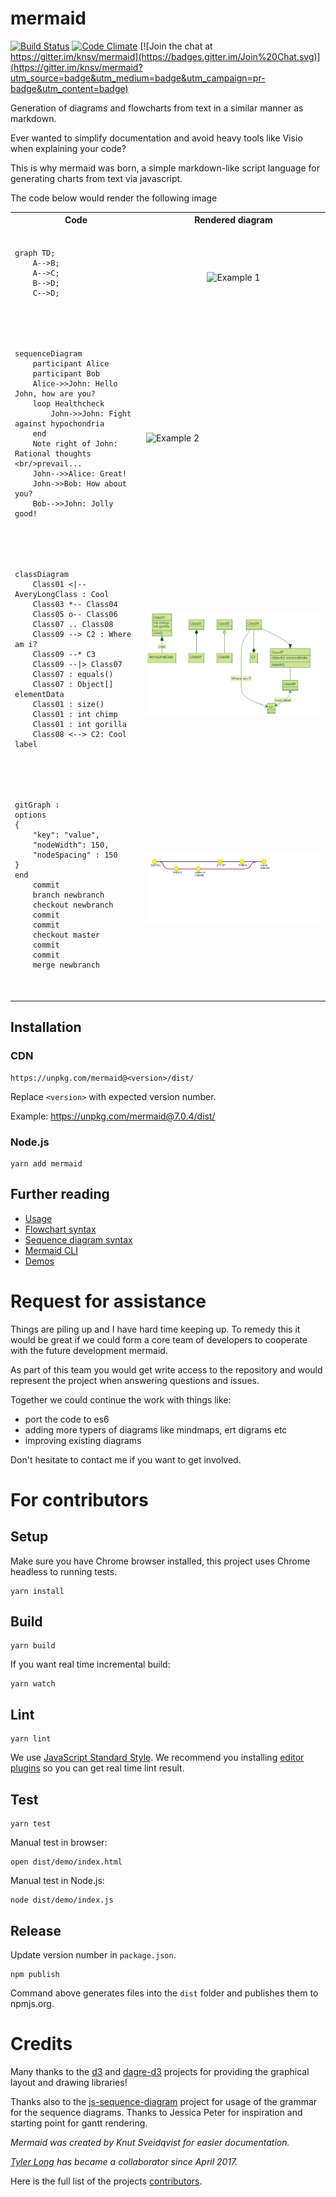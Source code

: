 # mermaid

[![Build Status](https://travis-ci.org/knsv/mermaid.svg?branch=master)](https://travis-ci.org/knsv/mermaid)
[![Code Climate](https://codeclimate.com/github/knsv/mermaid/badges/gpa.svg)](https://codeclimate.com/github/knsv/mermaid)
[![Join the chat at https://gitter.im/knsv/mermaid](https://badges.gitter.im/Join%20Chat.svg)](https://gitter.im/knsv/mermaid?utm_source=badge&utm_medium=badge&utm_campaign=pr-badge&utm_content=badge)

Generation of diagrams and flowcharts from text in a similar manner as markdown.

Ever wanted to simplify documentation and avoid heavy tools like Visio when explaining your code?

This is why mermaid was born, a simple markdown-like script language for generating charts from text via javascript.

The code below would render the following image
<table>
    <tr><th>Code</th><th>Rendered diagram</th></tr>
    <tr>
        <td>
            <pre>
                <code>
graph TD;
    A-->B;
    A-->C;
    B-->D;
    C-->D;
                </code>
            </pre>
        </td>
        <td>
            <p align="center">
                <img src='http://www.sveido.com/mermaid/img/ex1.png' alt='Example 1'>
            </p>
        </td>
    </tr>
    <tr>
        <td>
            <pre>
                <code>
sequenceDiagram
    participant Alice
    participant Bob
    Alice->>John: Hello John, how are you?
    loop Healthcheck
        John->>John: Fight against hypochondria
    end
    Note right of John: Rational thoughts &lt;br/>prevail...
    John-->>Alice: Great!
    John->>Bob: How about you?
    Bob-->>John: Jolly good!
                </code>
            </pre>
        </td>
        <td>
            <img src='http://www.sveido.com/mermaid/img/seq1.png' alt='Example 2'>
        </td>
    </tr>
    <tr>
        <td>
            <pre>
                <code>
classDiagram
    Class01 &lt;|-- AveryLongClass : Cool
    Class03 *-- Class04
    Class05 o-- Class06
    Class07 .. Class08
    Class09 --> C2 : Where am i?
    Class09 --* C3
    Class09 --|> Class07
    Class07 : equals()
    Class07 : Object[] elementData
    Class01 : size()
    Class01 : int chimp
    Class01 : int gorilla
    Class08 &lt;--> C2: Cool label
                </code>
            </pre>
        </td>
        <td>
            <img src='./img/class-diagram.png' alt='Example 3'>
        </td>
    </tr>
    <tr>
        <td>
            <pre>
                <code>
gitGraph :
options
{
    "key": "value",
    "nodeWidth": 150,
    "nodeSpacing" : 150
}
end
    commit
    branch newbranch
    checkout newbranch
    commit
    commit
    checkout master
    commit
    commit
    merge newbranch
                </code>
            </pre>
        </td>
        <td>
            <img src='./img/gitgraph.mm.png' alt='Example 4'>
        </td>
    </tr>

</table>


## Installation

### CDN

```
https://unpkg.com/mermaid@<version>/dist/
```

Replace `<version>` with expected version number.

Example: https://unpkg.com/mermaid@7.0.4/dist/

### Node.js

```
yarn add mermaid
```


## Further reading

* [Usage](https://mermaidjs.github.io/usage.html)
* [Flowchart syntax](https://mermaidjs.github.io/flowchart.html)
* [Sequence diagram syntax](https://mermaidjs.github.io/sequenceDiagram.html)
* [Mermaid CLI](https://mermaidjs.github.io/mermaidCLI.html)
* [Demos](https://mermaidjs.github.io/demos.html)


# Request for assistance

Things are piling up and I have hard time keeping up. To remedy this
it would be great if we could form a core team of developers to cooperate
with the future development mermaid.

As part of this team you would get write access to the repository and would
represent the project when answering questions and issues.

Together we could continue the work with things like:
* port the code to es6
* adding more typers of diagrams like mindmaps, ert digrams etc
* improving existing diagrams

Don't hesitate to contact me if you want to get involved.


# For contributors

## Setup

Make sure you have Chrome browser installed, this project uses Chrome headless to running tests.

    yarn install


## Build

    yarn build

If you want real time incremental build:

    yarn watch


## Lint

    yarn lint

We use [JavaScript Standard Style](https://github.com/feross/standard).
We recommend you installing [editor plugins](https://github.com/feross/standard#are-there-text-editor-plugins) so you can get real time lint result.


## Test

    yarn test

Manual test in browser:

    open dist/demo/index.html

Manual test in Node.js:

    node dist/demo/index.js


## Release

Update version number in `package.json`.

    npm publish

Command above generates files into the `dist` folder and publishes them to npmjs.org.


# Credits

Many thanks to the [d3](http://d3js.org/) and [dagre-d3](https://github.com/cpettitt/dagre-d3) projects for providing the graphical layout and drawing libraries!

Thanks also to the [js-sequence-diagram](http://bramp.github.io/js-sequence-diagrams) project for usage of the grammar for the sequence diagrams. Thanks to Jessica Peter for inspiration and starting point for gantt rendering.

*Mermaid was created by Knut Sveidqvist for easier documentation.*

*[Tyler Long](https://github.com/tylerlong) has became a collaborator since April 2017.*

Here is the full list of the projects [contributors](https://github.com/knsv/mermaid/graphs/contributors).
